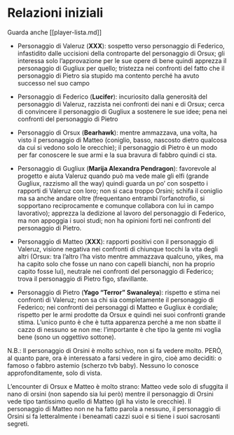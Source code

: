 # Relazioni iniziali
Guarda anche [[player-lista.md]]
- Personaggio di Valeruz (**XXX**): sospetto verso personaggio di Federico, infastidito dalle uccisioni della controparte del personaggio di Orsux; gli interessa solo l’approvazione per le sue opere di bene quindi apprezza il personaggio di Gugliux per quello; tristezza nei confronti del fatto che il personaggio di Pietro sia stupido ma contento perché ha avuto successo nel suo campo

- Personaggio di Federico (**Lucifer**): incuriosito dalla generosità del personaggio di Valeruz, razzista nei confronti dei nani e di Orsux; cerca di convincere il personaggio di Gugliux a sostenere le sue idee; pena nei confronti del personaggio di Pietro

- Personaggio di Orsux (**Bearhawk**): mentre ammazzava, una volta, ha visto il personaggio di Matteo (coniglio, basso, nascosto dietro qualcosa da cui si vedono solo le orecchie); il personaggio di Pietro è un modo per far conoscere le sue armi e la sua bravura di fabbro quindi ci sta.

- Personaggio di Gugliux (**Marija Alexandra Pendragon**): favorevole al progetto e aiuta Valeruz quando può ma vede male gli elfi (grande Gugliux, razzismo all the way) quindi guarda un po’ con sospetto i rapporti di Valeruz con loro; non si caca troppo Orsini; schifa il coniglio ma sa anche andare oltre (frequentano entrambi l’orfanotrofio, si sopportano reciprocamente e comunque collabora con lui in campo lavorativo); apprezza la dedizione al lavoro del personaggio di Federico, ma non appoggia i suoi studi; non ha opinioni forti nei confronti del personaggio di Pietro.

- Personaggio di Matteo (**XXX**): rapporti positivi con il personaggio di Valeruz, visione negativa nei confronti di chiunque tocchi la vita degli altri (Orsux: tra l’altro l’ha visto mentre ammazzava qualcuno, yikes, ma ha capito solo che fosse un nano con capelli bianchi, non ha proprio capito fosse lui), neutrale nei confronti del personaggio di Federico; trova il personaggio di Pietro figo, sfavillante.

- Personaggio di Pietro (**Yago “Terror” Swanaleya**): rispetto e stima nei confronti di Valeruz; non sa chi sia completamente il personaggio di Federico; nei confronti dei personaggi di Matteo e Gugliux è cordiale; rispetto per le armi prodotte da Orsux e quindi nei suoi confronti grande stima. L’unico punto è che è tutta apparenza perché a me non sbatte il cazzo di nessuno se non me: l’importante è che tipo la gente mi voglia bene (sono un oggettivo sottone).


N.B.: Il personaggio di Orsini è molto schivo, non si fa vedere molto. PERÒ, al quanto pare, ora è interessato a farsi vedere in giro, cioè amo deciditi: o famoso o fabbro astemio (scherzo tvb baby). Nessuno lo conosce approfonditamente, solo di vista.

L’encounter di Orsux e Matteo è molto strano: Matteo vede solo di sfuggita il nano di orsini (non sapendo sia lui però) mentre il personaggio di Orsini vede tipo tantissimo quello di Matteo (gli ha visto le orecchie). Il personaggio di Matteo non ne ha fatto parola a nessuno, il personaggio di Orsini si fa letteralmente i beneamati cazzi suoi e si tiene i suoi sacrosanti segreti.
